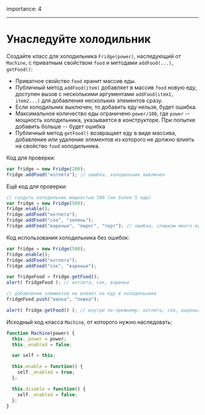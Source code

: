 importance: 4

---

# Унаследуйте холодильник

Создайте класс для холодильника `Fridge(power)`, наследующий от `Machine`, с приватным свойством `food` и методами `addFood(...)`, `getFood()`:

- Приватное свойство `food` хранит массив еды.
- Публичный метод `addFood(item)` добавляет в массив `food` новую еду, доступен вызов с несколькими аргументами `addFood(item1, item2...)` для добавления нескольких элементов сразу.
- Если холодильник выключен, то добавить еду нельзя, будет ошибка.
- Максимальное количество еды ограничено `power/100`, где `power` -- мощность холодильника, указывается в конструкторе. При попытке добавить больше -- будет ошибка
- Публичный метод `getFood()` возвращает еду в виде массива, добавление или удаление элементов из которого не должно влиять на свойство `food` холодильника.

Код для проверки:

```js
var fridge = new Fridge(200);
fridge.addFood("котлета"); // ошибка, холодильник выключен
```

Ещё код для проверки:

```js
// создать холодильник мощностью 500 (не более 5 еды)
var fridge = new Fridge(500);
fridge.enable();
fridge.addFood("котлета");
fridge.addFood("сок", "зелень");
fridge.addFood("варенье", "пирог", "торт"); // ошибка, слишком много еды
```

Код использования холодильника без ошибок:

```js
var fridge = new Fridge(500);
fridge.enable();
fridge.addFood("котлета");
fridge.addFood("сок", "варенье");

var fridgeFood = fridge.getFood();
alert( fridgeFood ); // котлета, сок, варенье

// добавление элементов не влияет на еду в холодильнике
fridgeFood.push("вилка", "ложка");

alert( fridge.getFood() ); // внутри по-прежнему: котлета, сок, варенье
```

Исходный код класса `Machine`, от которого нужно наследовать:

```js
function Machine(power) {
  this._power = power;
  this._enabled = false;

  var self = this;

  this.enable = function() {
    self._enabled = true;
  };

  this.disable = function() {
    self._enabled = false;
  };
}
```

